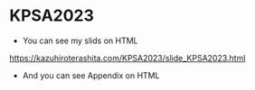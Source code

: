 # KPSA2023

- You can see my slids on HTML

<https://kazuhiroterashita.com/KPSA2023/slide_KPSA2023.html>

- And you can see Appendix on HTML
